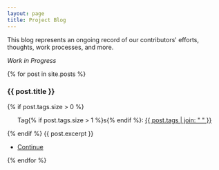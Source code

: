 ```yaml
---
layout: page
title: Project Blog
---
```


This blog represents an ongoing record of our contributors' efforts, thoughts, work processes, and more.

*Work in Progress*

<div class="posts">
	{% for post in site.posts %}
	<article>
		<h3>{{ post.title }}</h3>
		{% if post.tags.size > 0 %}
			<ul class="tags">Tag{% if post.tags.size > 1 %}s{% endif %}:
			<a href="{{ 'blog.html' | absolute_url }}">{{ post.tags | join: " " }}</a></ul>
		{% endif %}
		{{ post.excerpt }}
		<ul class="actions">
      <li><a href="{{ post.url | absolute_url }}" class="button small">Continue</a></li>
    </ul>
	</article>
	{% endfor %}
</div>
